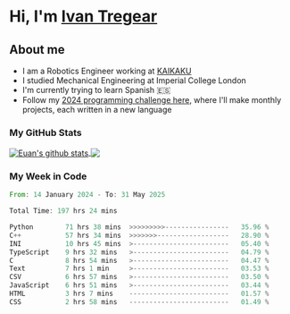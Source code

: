 # Hi, I'm [Ivan Tregear](https://www.linkedin.com/in/ivantregear/)

## About me

* I am a Robotics Engineer working at [KAIKAKU](https://github.com/KAIKAKU-AI)
* I studied Mechanical Engineering at Imperial College London
* I'm currently trying to learn Spanish :es:
* Follow my [2024 programming challenge here](https://github.com/ITregear?tab=repositories), where I'll make monthly projects, each written in a new language


### My GitHub Stats

<a href="#my-github-stats">
  <img align="center" src="https://github-readme-stats.vercel.app/api?username=itregear&count_private=true&show_icons=true&include_all_commits=true&theme=material-palenight" alt="Euan's github stats" />
</a>

<a href="#my-github-stats">
  <img align="center" src="https://github-readme-stats.vercel.app/api/top-langs/?username=itregear&layout=compact&theme=material-palenight" />
</a>

### My Week in Code
<!--START_SECTION:waka-->

```rust
From: 14 January 2024 - To: 31 May 2025

Total Time: 197 hrs 24 mins

Python        71 hrs 38 mins  >>>>>>>>>----------------   35.96 %
C++           57 hrs 34 mins  >>>>>>>------------------   28.90 %
INI           10 hrs 45 mins  >------------------------   05.40 %
TypeScript    9 hrs 32 mins   >------------------------   04.79 %
C             8 hrs 54 mins   >------------------------   04.47 %
Text          7 hrs 1 min     >------------------------   03.53 %
CSV           6 hrs 57 mins   >------------------------   03.50 %
JavaScript    6 hrs 51 mins   >------------------------   03.44 %
HTML          3 hrs 7 mins    -------------------------   01.57 %
CSS           2 hrs 58 mins   -------------------------   01.49 %
```

<!--END_SECTION:waka-->
